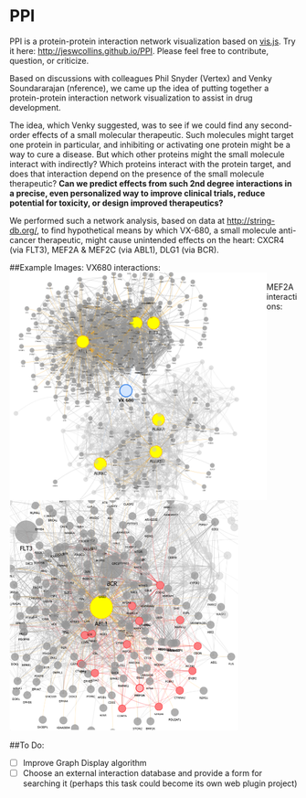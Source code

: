 # PPI
PPI is a protein-protein interaction network visualization based on [vis.js](http://visjs.org/). Try it here: http://jeswcollins.github.io/PPI. Please feel free to contribute, question, or criticize.

Based on discussions with colleagues Phil Snyder (Vertex) and Venky Soundararajan (nference), we came up the idea of putting together a protein-protein interaction network visualization to assist in drug development. 

The idea, which Venky suggested, was to see if we could find any second-order effects of a small molecular therapeutic. Such molecules might target one protein in particular, and inhibiting or activating one protein might be a way to cure a disease. But which other proteins might the small molecule interact with indirectly? Which proteins interact with the protein target, and does that interaction depend on the presence of the small molecule therapeutic? **Can we predict effects from such 2nd degree interactions in a precise, even personalized way to improve clinical trials, reduce potential for toxicity, or design improved therapeutics?**

We performed such a network analysis, based on data at http://string-db.org/, to find hypothetical means by which VX-680, a small molecule anti-cancer therapeutic, might cause unintended effects on the heart: CXCR4 (via FLT3), MEF2A & MEF2C (via ABL1), DLG1 (via BCR).

##Example Images:
VX680 interactions:<br>
<img src="images/vx680.png" style="float: left" width=450px/><br>
MEF2A interactions:<br>
<img src="images/MEF2A.png" width=400px/>



##To Do:
- [ ] Improve Graph Display algorithm
- [ ] Choose an external interaction database and provide a form for searching it (perhaps this task could become its own web plugin project)
